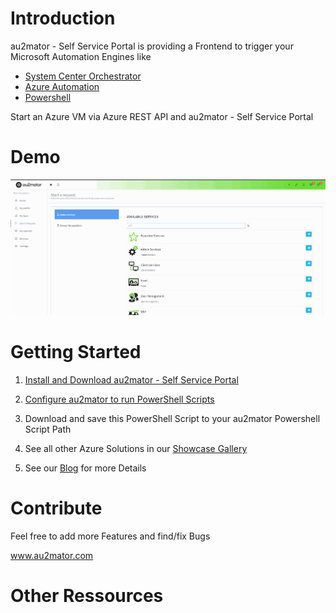 # Introduction

au2mator - Self Service Portal is providing a Frontend to trigger your Microsoft Automation Engines like

- <a href="https://www.au2mator.com/orchestrator/?utm_source=github&utm_medium=social&utm_campaign=AZURE_StartVM&utm_content=Readme" target="_blank">System Center Orchestrator</a>
- <a href="https://www.au2mator.com/AzureAutomation/?utm_source=github&utm_medium=social&utm_campaign=AZURE_StartVM&utm_content=Readme" target="_blank">Azure Automation</a>
- <a href="https://www.au2mator.com/Powershell/?utm_source=github&utm_medium=social&utm_campaign=AZURE_StartVM&utm_content=Readme" target="_blank">Powershell</a>


Start an Azure VM via Azure REST API and au2mator - Self Service Portal




# Demo
![Demo](/DEMO/AZUREStartVM.gif)

# Getting Started

1.	<a href="https://click.au2mator.com/au2matorInstall/?utm_source=github&utm_medium=social&utm_campaign=AZURE_StartVM&utm_content=Readme" target="_blank">Install and Download au2mator - Self Service Portal</a>

2.	<a href="https://click.au2mator.com/StartWithPowerShell/?utm_source=github&utm_medium=social&utm_campaign=AZURE_StartVM&utm_content=Readme" target="_blank">Configure au2mator to run PowerShell Scripts</a>

3.	Download and save this PowerShell Script to your au2mator Powershell Script Path

4. See all other Azure Solutions in our <a href="https://au2mator.com/Azure/?utm_source=github&utm_medium=social&utm_campaign=AZURE_StartVM&utm_content=Readme">Showcase Gallery</a>

5. See our <a href="https://au2mator.com/blog/?utm_source=github&utm_medium=social&utm_campaign=AZURE_StartVM&utm_content=Readme">Blog</a> for more Details



# Contribute

Feel free to add more Features and find/fix Bugs

<a href="https://au2mator.com/?utm_source=github&utm_medium=social&utm_campaign=AZURE_StartVM&utm_content=Readme" target="_blank">www.au2mator.com</a>

# Other Ressources